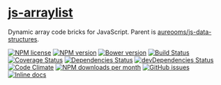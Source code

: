 [js-arraylist](http://aureooms.github.io/js-arraylist)
==

Dynamic array code bricks for JavaScript. Parent is
[aureooms/js-data-structures](https://github.com/aureooms/js-data-structures).

[![NPM license](http://img.shields.io/npm/l/aureooms-js-arraylist.svg?style=flat)](https://raw.githubusercontent.com/aureooms/js-arraylist/master/LICENSE)
[![NPM version](http://img.shields.io/npm/v/aureooms-js-arraylist.svg?style=flat)](https://www.npmjs.org/package/aureooms-js-arraylist)
[![Bower version](http://img.shields.io/bower/v/aureooms-js-arraylist.svg?style=flat)](http://bower.io/search/?q=aureooms-js-arraylist)
[![Build Status](http://img.shields.io/travis/aureooms/js-arraylist.svg?style=flat)](https://travis-ci.org/aureooms/js-arraylist)
[![Coverage Status](http://img.shields.io/coveralls/aureooms/js-arraylist.svg?style=flat)](https://coveralls.io/r/aureooms/js-arraylist)
[![Dependencies Status](http://img.shields.io/david/aureooms/js-arraylist.svg?style=flat)](https://david-dm.org/aureooms/js-arraylist#info=dependencies)
[![devDependencies Status](http://img.shields.io/david/dev/aureooms/js-arraylist.svg?style=flat)](https://david-dm.org/aureooms/js-arraylist#info=devDependencies)
[![Code Climate](http://img.shields.io/codeclimate/github/aureooms/js-arraylist.svg?style=flat)](https://codeclimate.com/github/aureooms/js-arraylist)
[![NPM downloads per month](http://img.shields.io/npm/dm/aureooms-js-arraylist.svg?style=flat)](https://www.npmjs.org/package/aureooms-js-arraylist)
[![GitHub issues](http://img.shields.io/github/issues/aureooms/js-arraylist.svg?style=flat)](https://github.com/aureooms/js-arraylist/issues)
[![Inline docs](http://inch-ci.org/github/aureooms/js-arraylist.svg?branch=master&style=shields)](http://inch-ci.org/github/aureooms/js-arraylist)
